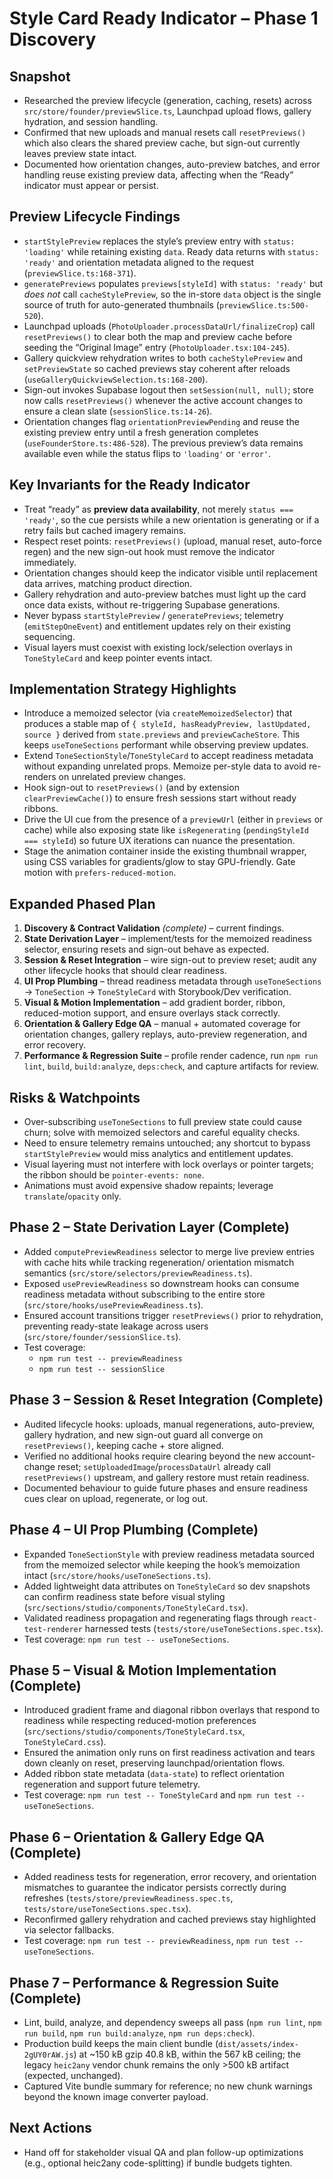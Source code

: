 # Style Card Ready Indicator – Phase 1 Discovery

## Snapshot
- Researched the preview lifecycle (generation, caching, resets) across `src/store/founder/previewSlice.ts`, Launchpad upload flows, gallery hydration, and session handling.
- Confirmed that new uploads and manual resets call `resetPreviews()` which also clears the shared preview cache, but sign-out currently leaves preview state intact.
- Documented how orientation changes, auto-preview batches, and error handling reuse existing preview data, affecting when the “Ready” indicator must appear or persist.

## Preview Lifecycle Findings
- `startStylePreview` replaces the style’s preview entry with `status: 'loading'` while retaining existing `data`. Ready data returns with `status: 'ready'` and orientation metadata aligned to the request (`previewSlice.ts:168-371`).
- `generatePreviews` populates `previews[styleId]` with `status: 'ready'` but *does not* call `cacheStylePreview`, so the in-store `data` object is the single source of truth for auto-generated thumbnails (`previewSlice.ts:500-520`).
- Launchpad uploads (`PhotoUploader.processDataUrl/finalizeCrop`) call `resetPreviews()` to clear both the map and preview cache before seeding the “Original Image” entry (`PhotoUploader.tsx:104-245`).
- Gallery quickview rehydration writes to both `cacheStylePreview` and `setPreviewState` so cached previews stay coherent after reloads (`useGalleryQuickviewSelection.ts:168-200`).
- Sign-out invokes Supabase logout then `setSession(null, null)`; store now calls `resetPreviews()` whenever the active account changes to ensure a clean slate (`sessionSlice.ts:14-26`).
- Orientation changes flag `orientationPreviewPending` and reuse the existing preview entry until a fresh generation completes (`useFounderStore.ts:486-528`). The previous preview’s data remains available even while the status flips to `'loading'` or `'error'`.

## Key Invariants for the Ready Indicator
- Treat “ready” as **preview data availability**, not merely `status === 'ready'`, so the cue persists while a new orientation is generating or if a retry fails but cached imagery remains.
- Respect reset points: `resetPreviews()` (upload, manual reset, auto-force regen) and the new sign-out hook must remove the indicator immediately.
- Orientation changes should keep the indicator visible until replacement data arrives, matching product direction.
- Gallery rehydration and auto-preview batches must light up the card once data exists, without re-triggering Supabase generations.
- Never bypass `startStylePreview` / `generatePreviews`; telemetry (`emitStepOneEvent`) and entitlement updates rely on their existing sequencing.
- Visual layers must coexist with existing lock/selection overlays in `ToneStyleCard` and keep pointer events intact.

## Implementation Strategy Highlights
- Introduce a memoized selector (via `createMemoizedSelector`) that produces a stable map of `{ styleId, hasReadyPreview, lastUpdated, source }` derived from `state.previews` and `previewCacheStore`. This keeps `useToneSections` performant while observing preview updates.
- Extend `ToneSectionStyle`/`ToneStyleCard` to accept readiness metadata without expanding unrelated props. Memoize per-style data to avoid re-renders on unrelated preview changes.
- Hook sign-out to `resetPreviews()` (and by extension `clearPreviewCache()`) to ensure fresh sessions start without ready ribbons.
- Drive the UI cue from the presence of a `previewUrl` (either in `previews` or cache) while also exposing state like `isRegenerating` (`pendingStyleId === styleId`) so future UX iterations can nuance the presentation.
- Stage the animation container inside the existing thumbnail wrapper, using CSS variables for gradients/glow to stay GPU-friendly. Gate motion with `prefers-reduced-motion`.

## Expanded Phased Plan
1. **Discovery & Contract Validation** *(complete)* – current findings.
2. **State Derivation Layer** – implement/tests for the memoized readiness selector, ensuring resets and sign-out behave as expected.
3. **Session & Reset Integration** – wire sign-out to preview reset; audit any other lifecycle hooks that should clear readiness.
4. **UI Prop Plumbing** – thread readiness metadata through `useToneSections` → `ToneSection` → `ToneStyleCard` with Storybook/Dev verification.
5. **Visual & Motion Implementation** – add gradient border, ribbon, reduced-motion support, and ensure overlays stack correctly.
6. **Orientation & Gallery Edge QA** – manual + automated coverage for orientation changes, gallery replays, auto-preview regeneration, and error recovery.
7. **Performance & Regression Suite** – profile render cadence, run `npm run lint`, `build`, `build:analyze`, `deps:check`, and capture artifacts for review.

## Risks & Watchpoints
- Over-subscribing `useToneSections` to full preview state could cause churn; solve with memoized selectors and careful equality checks.
- Need to ensure telemetry remains untouched; any shortcut to bypass `startStylePreview` would miss analytics and entitlement updates.
- Visual layering must not interfere with lock overlays or pointer targets; the ribbon should be `pointer-events: none`.
- Animations must avoid expensive shadow repaints; leverage `translate`/`opacity` only.

## Phase 2 – State Derivation Layer (Complete)
- Added `computePreviewReadiness` selector to merge live preview entries with cache hits while tracking regeneration/ orientation mismatch semantics (`src/store/selectors/previewReadiness.ts`).
- Exposed `usePreviewReadiness` so downstream hooks can consume readiness metadata without subscribing to the entire store (`src/store/hooks/usePreviewReadiness.ts`).
- Ensured account transitions trigger `resetPreviews()` prior to rehydration, preventing ready-state leakage across users (`src/store/founder/sessionSlice.ts`).
- Test coverage:
  - `npm run test -- previewReadiness`
  - `npm run test -- sessionSlice`

## Phase 3 – Session & Reset Integration (Complete)
- Audited lifecycle hooks: uploads, manual regenerations, auto-preview, gallery hydration, and new sign-out guard all converge on `resetPreviews()`, keeping cache + store aligned.
- Verified no additional hooks require clearing beyond the new account-change reset; `setUploadedImage`/`processDataUrl` already call `resetPreviews()` upstream, and gallery restore must retain readiness.
- Documented behaviour to guide future phases and ensure readiness cues clear on upload, regenerate, or log out.

## Phase 4 – UI Prop Plumbing (Complete)
- Expanded `ToneSectionStyle` with preview readiness metadata sourced from the memoized selector while keeping the hook’s memoization intact (`src/store/hooks/useToneSections.ts`).
- Added lightweight data attributes on `ToneStyleCard` so dev snapshots can confirm readiness state before visual styling (`src/sections/studio/components/ToneStyleCard.tsx`).
- Validated readiness propagation and regenerating flags through `react-test-renderer` harnessed tests (`tests/store/useToneSections.spec.tsx`).
- Test coverage: `npm run test -- useToneSections`.

## Phase 5 – Visual & Motion Implementation (Complete)
- Introduced gradient frame and diagonal ribbon overlays that respond to readiness while respecting reduced-motion preferences (`src/sections/studio/components/ToneStyleCard.tsx`, `ToneStyleCard.css`).
- Ensured the animation only runs on first readiness activation and tears down cleanly on reset, preserving launchpad/orientation flows.
- Added ribbon state metadata (`data-state`) to reflect orientation regeneration and support future telemetry.
- Test coverage: `npm run test -- ToneStyleCard` and `npm run test -- useToneSections`.

## Phase 6 – Orientation & Gallery Edge QA (Complete)
- Added readiness tests for regeneration, error recovery, and orientation mismatches to guarantee the indicator persists correctly during refreshes (`tests/store/previewReadiness.spec.ts`, `tests/store/useToneSections.spec.tsx`).
- Reconfirmed gallery rehydration and cached previews stay highlighted via selector fallbacks.
- Test coverage: `npm run test -- previewReadiness`, `npm run test -- useToneSections`.

## Phase 7 – Performance & Regression Suite (Complete)
- Lint, build, analyze, and dependency sweeps all pass (`npm run lint`, `npm run build`, `npm run build:analyze`, `npm run deps:check`).
- Production build keeps the main client bundle (`dist/assets/index-2gUY0rAW.js`) at ~150 kB gzip 40.8 kB, within the 567 kB ceiling; the legacy `heic2any` vendor chunk remains the only >500 kB artifact (expected, unchanged).
- Captured Vite bundle summary for reference; no new chunk warnings beyond the known image converter payload.

## Next Actions
- Hand off for stakeholder visual QA and plan follow-up optimizations (e.g., optional heic2any code-splitting) if bundle budgets tighten.
